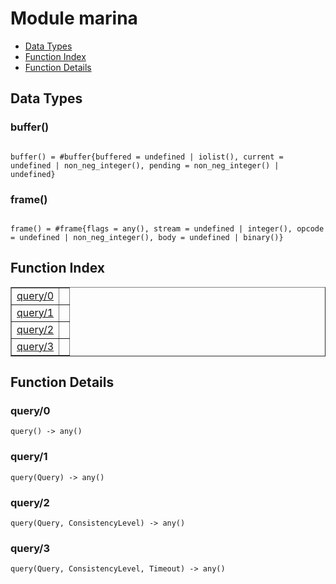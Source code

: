 

# Module marina #
* [Data Types](#types)
* [Function Index](#index)
* [Function Details](#functions)



<a name="types"></a>

## Data Types ##




### <a name="type-buffer">buffer()</a> ###



<pre><code>
buffer() = #buffer{buffered = undefined | iolist(), current = undefined | non_neg_integer(), pending = non_neg_integer() | undefined}
</code></pre>





### <a name="type-frame">frame()</a> ###



<pre><code>
frame() = #frame{flags = any(), stream = undefined | integer(), opcode = undefined | non_neg_integer(), body = undefined | binary()}
</code></pre>


<a name="index"></a>

## Function Index ##


<table width="100%" border="1" cellspacing="0" cellpadding="2" summary="function index"><tr><td valign="top"><a href="#query-0">query/0</a></td><td></td></tr><tr><td valign="top"><a href="#query-1">query/1</a></td><td></td></tr><tr><td valign="top"><a href="#query-2">query/2</a></td><td></td></tr><tr><td valign="top"><a href="#query-3">query/3</a></td><td></td></tr></table>


<a name="functions"></a>

## Function Details ##

<a name="query-0"></a>

### query/0 ###

`query() -> any()`


<a name="query-1"></a>

### query/1 ###

`query(Query) -> any()`


<a name="query-2"></a>

### query/2 ###

`query(Query, ConsistencyLevel) -> any()`


<a name="query-3"></a>

### query/3 ###

`query(Query, ConsistencyLevel, Timeout) -> any()`


